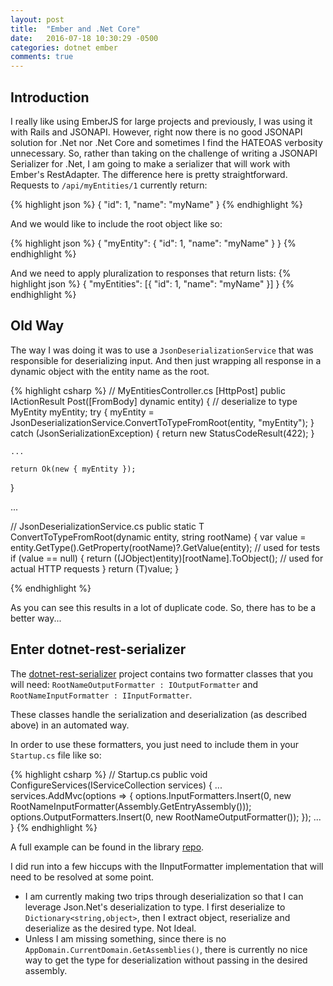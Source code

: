 ```yaml
---
layout: post
title:  "Ember and .Net Core"
date:   2016-07-18 10:30:29 -0500
categories: dotnet ember
comments: true
---
```


## Introduction

I really like using EmberJS for large projects and previously, I was using it with Rails and JSONAPI. 
However, right now there is no good JSONAPI solution for .Net nor .Net Core and sometimes I find the HATEOAS verbosity unnecessary. 
So, rather than taking on the challenge of writing a JSONAPI Serializer for .Net, I am going to make a serializer that will work with Ember's RestAdapter.
The difference here is pretty straightforward. Requests to `/api/myEntities/1` currently return:

{% highlight json %}
{
    "id": 1,
    "name": "myName"
}
{% endhighlight %}

And we would like to include the root object like so:

{% highlight json %}
{
    "myEntity": {
        "id": 1,
        "name": "myName"
    }
}
{% endhighlight %}

And we need to apply pluralization to responses that return lists:
{% highlight json %}
{
    "myEntities": [{
        "id": 1,
        "name": "myName"
    }]
}
{% endhighlight %}

## Old Way

The way I was doing it was to use a `JsonDeserializationService` that was responsible for deserializing input. 
And then just wrapping all response in a dynamic object with the entity name as the root.

{% highlight csharp %}
// MyEntitiesController.cs
[HttpPost]
public IActionResult Post([FromBody] dynamic entity)
{
    // deserialize to type
    MyEntity myEntity;
    try
    {
        myEntity = JsonDeserializationService.ConvertToTypeFromRoot<MYEntity>(entity, "myEntity");
    }
    catch (JsonSerializationException)
    {
        return new StatusCodeResult(422);
    }

    ...

    return Ok(new { myEntity }); 
}

...

// JsonDeserializationService.cs
public static T ConvertToTypeFromRoot<T>(dynamic entity, string rootName)
{
    var value = entity.GetType().GetProperty(rootName)?.GetValue(entity); // used for tests
    if (value == null)
    {
        return ((JObject)entity)[rootName].ToObject<T>(); // used for actual HTTP requests
    }
    return (T)value;
}

{% endhighlight %}

As you can see this results in a lot of duplicate code. So, there has to be a better way...

## Enter dotnet-rest-serializer

The [dotnet-rest-serializer][dotnet-rest-serializer] project contains two formatter classes that you will need: `RootNameOutputFormatter : IOutputFormatter` and `RootNameInputFormatter : IInputFormatter`.

These classes handle the serialization and deserialization (as described above) in an automated way.

In order to use these formatters, you just need to include them in your `Startup.cs` file like so:

{% highlight csharp %}
// Startup.cs
public void ConfigureServices(IServiceCollection services)
{
  ...
  services.AddMvc(options =>
    {
        options.InputFormatters.Insert(0, new RootNameInputFormatter(Assembly.GetEntryAssembly()));
        options.OutputFormatters.Insert(0, new RootNameOutputFormatter());
    });
  ...
}
{% endhighlight %}

A full example can be found in the library [repo][dotnet-rest-serializer].

I did run into a few hiccups with the IInputFormatter implementation that will need to be resolved at some point.  

- I am currently making two trips through deserialization so that I can leverage Json.Net's deserialization to type. I first deserialize to `Dictionary<string,object>`, then I extract object, reserialize and deserialize as the desired type. Not Ideal.  
- Unless I am missing something, since there is no `AppDomain.CurrentDomain.GetAssemblies()`, there is currently no nice way to get the type for deserialization without passing in the desired assembly.  

[dotnet-rest-serializer]: https://github.com/Research-Institute/dotnet-rest-serializer